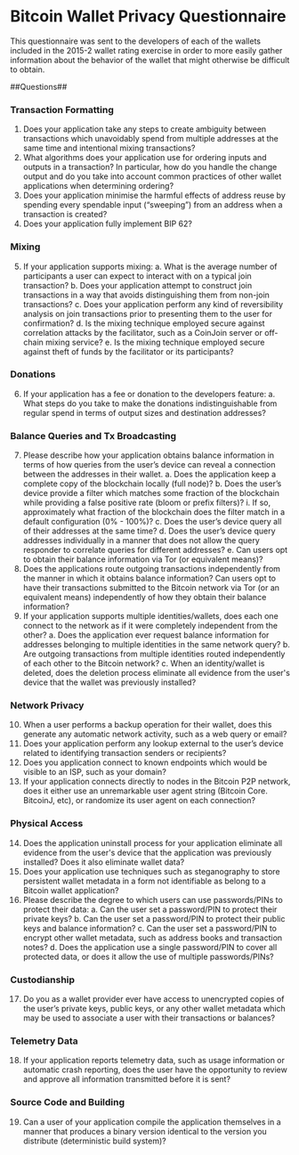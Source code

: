 Bitcoin Wallet Privacy Questionnaire
====================================

This questionnaire was sent to the developers of each of the wallets included in the 2015-2 wallet rating exercise in order to more easily gather information about the behavior of the wallet that might otherwise be difficult to obtain.

##Questions##

### Transaction Formatting

1. Does your application take any steps to create ambiguity between transactions which unavoidably spend from multiple addresses at the same time and intentional mixing transactions?
2. What algorithms does your application use for ordering inputs and outputs in a transaction? In particular, how do you handle the change output and do you take into account common practices of other wallet applications when determining ordering?
3. Does your application minimise the harmful effects of address reuse by spending every spendable input (“sweeping”) from an address when a transaction is created?
4. Does your application fully implement BIP 62?

### Mixing

5. If your application supports mixing:
    a. What is the average number of participants a user can expect to interact with on a typical join transaction?
    b. Does your application attempt to construct join transactions in a way that avoids distinguishing them from non-join transactions?
    c. Does your application perform any kind of reversibility analysis on join transactions prior to presenting them to the user for confirmation?
    d. Is the mixing technique employed secure against correlation attacks by the facilitator, such as a CoinJoin server or off-chain mixing service?
    e. Is the mixing technique employed secure against theft of funds by the facilitator or its participants?
    
### Donations

6. If your application has a fee or donation to the developers feature:
    a. What steps do you take to make the donations indistinguishable from regular spend in terms of output sizes and destination addresses?
    
### Balance Queries and Tx Broadcasting

7. Please describe how your application obtains balance information in terms of how queries from the user’s device can reveal a connection between the addresses in their wallet.
    a. Does the application keep a complete copy of the blockchain locally (full node)?
    b. Does the user’s device provide a filter which matches some fraction of the blockchain while providing a false positive rate (bloom or prefix filters)?
        i. If so, approximately what fraction of the blockchain does the filter match in a default configuration (0% - 100%)?
    c. Does the user’s device query all of their addresses at the same time?
    d. Does the user’s device query addresses individually in a manner that does not allow the query responder to correlate queries for different addresses?
    e. Can users opt to obtain their balance information via Tor (or equivalent means)?
8. Does the applications route outgoing transactions independently from the manner in which it obtains balance information? Can users opt to have their transactions submitted to the Bitcoin network via Tor (or an equivalent means) independently of how they obtain their balance information?
9. If your application supports multiple identities/wallets, does each one connect to the network as if it were completely independent from the other?
    a. Does the application ever request balance information for addresses belonging to multiple identities in the same network query?
    b. Are outgoing transactions from multiple identities routed independently of each other to the Bitcoin network?
    c. When an identity/wallet is deleted, does the deletion process eliminate all evidence from the user's device that the wallet was previously installed?

### Network Privacy

10. When a user performs a backup operation for their wallet, does this generate any automatic network activity, such as a web query or email?
11. Does your application perform any lookup external to the user’s device related to identifying transaction senders or recipients?
12. Does you application connect to known endpoints which would be visible to an ISP, such as your domain?
13. If your application connects directly to nodes in the Bitcoin P2P network, does it either use an unremarkable user agent string (Bitcoin Core. BitcoinJ, etc), or randomize its user agent on each connection?

### Physical Access

14. Does the application uninstall process for your application eliminate all evidence from the user's device that the application was previously installed? Does it also eliminate wallet data?
15. Does your application use techniques such as steganography to store persistent wallet metadata in a form not identifiable as belong to a Bitcoin wallet application?
16. Please describe the degree to which users can use passwords/PINs to protect their data:
    a. Can the user set a password/PIN to protect their private keys?
    b. Can the user set a password/PIN to protect their public keys and balance information?
    c. Can the user set a password/PIN to encrypt other wallet metadata, such as address books and transaction notes?
    d. Does the application use a single password/PIN to cover all protected data, or does it allow the use of multiple passwords/PINs?

### Custodianship

17. Do you as a wallet provider ever have access to unencrypted copies of the user’s private keys, public keys, or any other wallet metadata which may be used to associate a user with their transactions or balances?

### Telemetry Data

18. If your application reports telemetry data, such as usage information or automatic crash reporting, does the user have the opportunity to review and approve all information transmitted before it is sent?

### Source Code and Building

19. Can a user of your application compile the application themselves in a manner that produces a binary version identical to the version you distribute (deterministic build system)?
